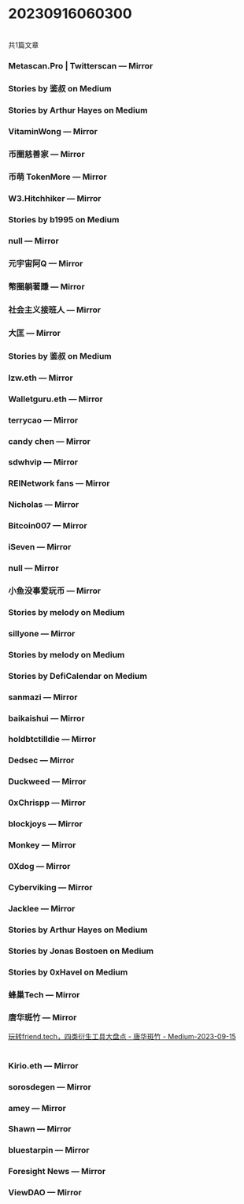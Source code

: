 <h1>20230916060300</h1><br/>共1篇文章


###  Metascan.Pro | Twitterscan — Mirror











###  Stories by 鉴叔 on Medium









###  Stories by Arthur Hayes on Medium









###  VitaminWong — Mirror









###  币圈慈善家 — Mirror







###  币萌 TokenMore — Mirror











###  W3.Hitchhiker — Mirror











###  Stories by b1995 on Medium









###  null — Mirror











###  元宇宙阿Q — Mirror











###  幣圈躺著賺 — Mirror









###  社会主义接班人 — Mirror











###  大匡 — Mirror







###  Stories by 鉴叔 on Medium

















###  lzw.eth — Mirror









###  Walletguru.eth — Mirror









###  terrycao — Mirror

















###  candy chen — Mirror











###  sdwhvip — Mirror











###  REINetwork fans — Mirror







###  Nicholas — Mirror











###  Bitcoin007 — Mirror





















###  iSeven — Mirror











###  null — Mirror









###  小鱼没事爱玩币 — Mirror







###  Stories by melody on Medium

















###  sillyone — Mirror











###  Stories by melody on Medium







###  Stories by DefiCalendar on Medium







###  sanmazi — Mirror















###  baikaishui — Mirror











###  holdbtctilldie — Mirror















###  Dedsec — Mirror









###  Duckweed — Mirror



















###  0xChrispp — Mirror







###  blockjoys — Mirror

















###  Monkey — Mirror









###  0Xdog — Mirror

















###  Cyberviking — Mirror









###  Jacklee — Mirror











###  Stories by Arthur Hayes on Medium









###  Stories by Jonas Bostoen on Medium











###  Stories by 0xHavel on Medium









###  蜂巢Tech — Mirror







###  唐华斑竹 — Mirror

<a target=_blank rel=nofollow href="https://mirror.xyz/0x731644a15A2C445825F7Bd6002870c49B83bc859/lCgbUHupbV1vDWC7T0ScFMwp7KuzRgGeX4RlzBxfP3c" >玩转friend.tech，四类衍生工具大盘点 - 唐华斑竹 - Medium-2023-09-15</a><br/><br/>











###  Kirio.eth — Mirror















###  sorosdegen — Mirror











###  amey — Mirror











###  Shawn — Mirror













###  bluestarpin — Mirror















###  Foresight News — Mirror













###  ViewDAO — Mirror







